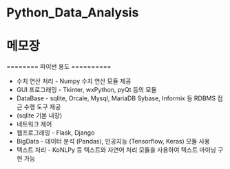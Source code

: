 # Python_Data_Analysis
# 메모장


======== 파이썬 용도 ==========
- 수치 연산 처리 - Numpy 수치 연산 모듈 제공
- GUI 프로그래밍 - Tkinter, wxPython,  pyQt 등의 모듈
- DataBase - sqlite, Orcale, Mysql, MariaDB Sybase, Informix 등 RDBMS 접근 수행 도구 제공
- (sqlite 기본 내장)
- 네트워크 제어
- 웹프로그래밍 - Flask, Django
- BigData - 데이터 분석 (Pandas), 인공지능 (Tensorflow, Keras) 모듈 사용
- 텍스트 처리 - KoNLPy 등 텍스트와 자연어 처리 모듈을 사용하여 텍스트 마이닝 구현 가능